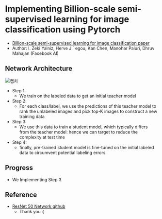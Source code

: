 # Implementing Billion-scale semi-supervised learning for image classification using Pytorch
- [Billion-scale semi-supervised learning for image classification paper](https://arxiv.org/abs/1905.00546)
- Author: I. Zeki Yalniz, Herve J ´ egou, Kan Chen, Manohar Paluri, Dhruv Mahajan (Facebook AI)

## Network Architecture
![캡처](https://user-images.githubusercontent.com/22078438/57149837-99763c80-6e07-11e9-8090-48003f2e3242.PNG)

- Step 1:
  - We train on the labeled data to get an initial teacher model
- Step 2:
  - For each class/label, we use the predictions of this teacher model to rank the unlabeled images and pick top-K images to construct a new training data
- Step 3:
  - We use this data to train a student model, which typically differs from the teacher model: hence we can target to reduce the complexity at test time
- Step 4:
  - finally, pre-trained student model is fine-tuned on the initial labeled data to circumvent potential labeling errors.

## Progress
- We Implementing Step 3.

## Reference
- [ResNet 50 Network github](https://github.com/weiaicunzai/pytorch-cifar100)
  - Thank you :)
